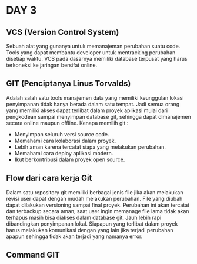 # DAY 3
## VCS (Version Control System)
Sebuah alat yang gunanya untuk memanajeman perubahan suatu code. Tools yang dapat membantu developer untuk mentracking perubahan disetiap waktu. VCS pada dasarnya memiliki database terpusat yang harus terkoneksi ke jaringan bersifat online.

## GIT (Penciptanya Linus Torvalds)
Adalah salah satu tools manajemen data yang memiliki keunggulan lokasi penyimpanan tidak hanya berada dalam satu tempat. Jadi semua orang yang memiliki akses dapat terlibat dalam proyek aplikasi mulai dari pengkodean sampai menyimpan database git, sehingga dapat dimanajemen secara online maupun offline. Kenapa memilih git :
- Menyimpan seluruh versi source code.
- Memahami cara kolaborasi dalam proyek.
- Lebih aman karena tercatat siapa yang melakukan perubahan.
- Memahami cara deploy aplikasi modern.
- Ikut berkontribusi dalam proyek open source.

## Flow dari cara kerja Git
Dalam satu repository git memiliki berbagai jenis file jika akan melakukan revisi user dapat dengan mudah melakukan perubahan. File yang diubah dapat dilakukan versioning sampai final proyek. Perubahan ini akan tercatat dan terbackup secara aman, saat user ingin memanage file lama tidak akan terhapus masih bisa diakses dalam database git. Jauh lebih rapi dibandingkan penyimpanan lokal. Siapapun yang terlibat dalam proyek harus melakukan komunikasi dengan yang lain jika terjadi perubahan apapun sehingga tidak akan terjadi yang namanya error.

## Command GIT

